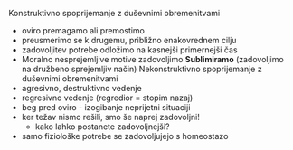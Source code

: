 Konstruktivno spoprijemanje z duševnimi obremenitvami
- oviro premagamo ali premostimo
- preusmerimo se k drugemu, približno enakovrednem cilju
- zadovoljitev potrebe odložimo na kasnejši primernejši čas
- Moralno nesprejemljive motive zadovoljimo **Sublimiramo** (zadovoljimo na družbeno sprejemljiv način)
Nekonstruktivno spoprijemanje z duševnimi obremenitvami
- agresivno, destruktivno vedenje
- regresivno vedenje (regredior = stopim nazaj) 
- beg pred oviro - izogibanje neprijetni situaciji
- ker težav nismo rešili, smo še naprej zadovoljni!
	- kako lahko postanete zadovoljnejši?
- samo fiziološke potrebe se zadovoljujejo s homeostazo